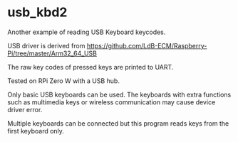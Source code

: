 # usb_kbd2

Another example of reading USB Keyboard keycodes.

USB driver is derived from
https://github.com/LdB-ECM/Raspberry-Pi/tree/master/Arm32_64_USB

The raw key codes of pressed keys are printed to UART.

Tested on RPi Zero W with a USB hub.

Only basic USB keyboards can be used. The keyboards with extra
functions such as multimedia keys or wireless communication may
cause device driver error.


Multiple keyboards can be connected but this program reads keys
from the first keyboard only.

